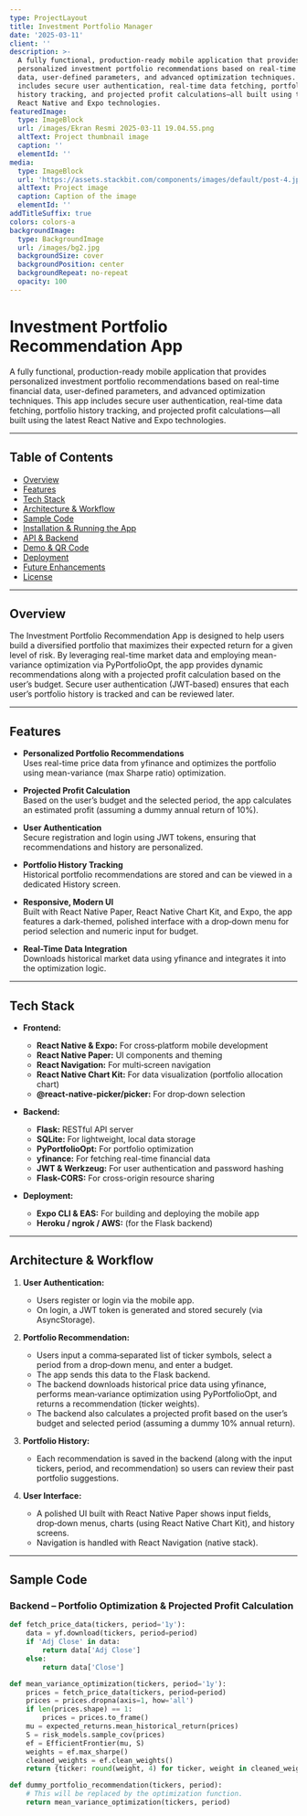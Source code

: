 ```yaml
---
type: ProjectLayout
title: Investment Portfolio Manager
date: '2025-03-11'
client: ''
description: >-
  A fully functional, production-ready mobile application that provides
  personalized investment portfolio recommendations based on real-time financial
  data, user-defined parameters, and advanced optimization techniques. This app
  includes secure user authentication, real-time data fetching, portfolio
  history tracking, and projected profit calculations—all built using the latest
  React Native and Expo technologies.
featuredImage:
  type: ImageBlock
  url: /images/Ekran Resmi 2025-03-11 19.04.55.png
  altText: Project thumbnail image
  caption: ''
  elementId: ''
media:
  type: ImageBlock
  url: 'https://assets.stackbit.com/components/images/default/post-4.jpeg'
  altText: Project image
  caption: Caption of the image
  elementId: ''
addTitleSuffix: true
colors: colors-a
backgroundImage:
  type: BackgroundImage
  url: /images/bg2.jpg
  backgroundSize: cover
  backgroundPosition: center
  backgroundRepeat: no-repeat
  opacity: 100
---
```

# Investment Portfolio Recommendation App

A fully functional, production-ready mobile application that provides personalized investment portfolio recommendations based on real-time financial data, user-defined parameters, and advanced optimization techniques. This app includes secure user authentication, real-time data fetching, portfolio history tracking, and projected profit calculations—all built using the latest React Native and Expo technologies.

---

## Table of Contents

- [Overview](#overview)
- [Features](#features)
- [Tech Stack](#tech-stack)
- [Architecture & Workflow](#architecture--workflow)
- [Sample Code](#sample-code)
- [Installation & Running the App](#installation--running-the-app)
- [API & Backend](#api--backend)
- [Demo & QR Code](#demo--qr-code)
- [Deployment](#deployment)
- [Future Enhancements](#future-enhancements)
- [License](#license)

---

## Overview

The Investment Portfolio Recommendation App is designed to help users build a diversified portfolio that maximizes their expected return for a given level of risk. By leveraging real-time market data and employing mean-variance optimization via PyPortfolioOpt, the app provides dynamic recommendations along with a projected profit calculation based on the user’s budget. Secure user authentication (JWT-based) ensures that each user’s portfolio history is tracked and can be reviewed later.

---

## Features

- **Personalized Portfolio Recommendations**  
  Uses real-time price data from yfinance and optimizes the portfolio using mean-variance (max Sharpe ratio) optimization.

- **Projected Profit Calculation**  
  Based on the user’s budget and the selected period, the app calculates an estimated profit (assuming a dummy annual return of 10%).

- **User Authentication**  
  Secure registration and login using JWT tokens, ensuring that recommendations and history are personalized.

- **Portfolio History Tracking**  
  Historical portfolio recommendations are stored and can be viewed in a dedicated History screen.

- **Responsive, Modern UI**  
  Built with React Native Paper, React Native Chart Kit, and Expo, the app features a dark-themed, polished interface with a drop‑down menu for period selection and numeric input for budget.

- **Real-Time Data Integration**  
  Downloads historical market data using yfinance and integrates it into the optimization logic.

---

## Tech Stack

- **Frontend:**  
  - **React Native & Expo:** For cross‑platform mobile development  
  - **React Native Paper:** UI components and theming  
  - **React Navigation:** For multi‑screen navigation  
  - **React Native Chart Kit:** For data visualization (portfolio allocation chart)  
  - **@react-native-picker/picker:** For drop‑down selection

- **Backend:**  
  - **Flask:** RESTful API server  
  - **SQLite:** For lightweight, local data storage  
  - **PyPortfolioOpt:** For portfolio optimization  
  - **yfinance:** For fetching real-time financial data  
  - **JWT & Werkzeug:** For user authentication and password hashing  
  - **Flask-CORS:** For cross-origin resource sharing

- **Deployment:**  
  - **Expo CLI & EAS:** For building and deploying the mobile app  
  - **Heroku / ngrok / AWS:** (for the Flask backend)

---

## Architecture & Workflow

1. **User Authentication:**  
   - Users register or login via the mobile app.  
   - On login, a JWT token is generated and stored securely (via AsyncStorage).

2. **Portfolio Recommendation:**  
   - Users input a comma‑separated list of ticker symbols, select a period from a drop‑down menu, and enter a budget.
   - The app sends this data to the Flask backend.
   - The backend downloads historical price data using yfinance, performs mean‑variance optimization using PyPortfolioOpt, and returns a recommendation (ticker weights).
   - The backend also calculates a projected profit based on the user’s budget and selected period (assuming a dummy 10% annual return).

3. **Portfolio History:**  
   - Each recommendation is saved in the backend (along with the input tickers, period, and recommendation) so users can review their past portfolio suggestions.

4. **User Interface:**  
   - A polished UI built with React Native Paper shows input fields, drop‑down menus, charts (using React Native Chart Kit), and history screens.
   - Navigation is handled with React Navigation (native stack).

---

## Sample Code

### Backend – Portfolio Optimization & Projected Profit Calculation

```python
def fetch_price_data(tickers, period='1y'):
    data = yf.download(tickers, period=period)
    if 'Adj Close' in data:
        return data['Adj Close']
    else:
        return data['Close']

def mean_variance_optimization(tickers, period='1y'):
    prices = fetch_price_data(tickers, period=period)
    prices = prices.dropna(axis=1, how='all')
    if len(prices.shape) == 1:
        prices = prices.to_frame()
    mu = expected_returns.mean_historical_return(prices)
    S = risk_models.sample_cov(prices)
    ef = EfficientFrontier(mu, S)
    weights = ef.max_sharpe()
    cleaned_weights = ef.clean_weights()
    return {ticker: round(weight, 4) for ticker, weight in cleaned_weights.items() if weight > 0}

def dummy_portfolio_recommendation(tickers, period):
    # This will be replaced by the optimization function.
    return mean_variance_optimization(tickers, period)
